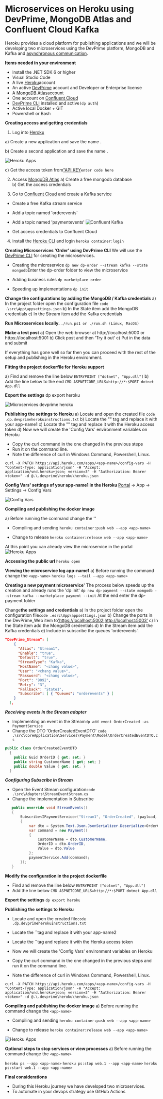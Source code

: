 # Microservices on Heroku using DevPrime, MongoDB Atlas and Confluent Cloud Kafka

Heroku provides a cloud platform for publishing applications and we will be developing two microservices using the DevPrime platform, MongoDB and Kafka and [asynchronous communication](../../how-to/asynchronous-microservices-communication/).

**Items needed in your environment**

- Install the .NET SDK 6 or higher
- Visual Studio Code
- A live [Heroku](https://heroku.com)account
- An active [DevPrime](https:/devprime.io) account and Developer or Enterprise license
- A [MongoDB Atlas](https://www.mongodb.com/cloud/atlas)account
- One account on [Confluent Cloud](https://www.confluent.io)
- [DevPrime CLI](../../../getting-started/) installed and active`(dp auth`)
- Active local Docker + GIT
- Powershell or Bash

**Creating access and getting credentials**

1) Log into [Heroku](http://heroku.com)

a) Create a new application and save the name .

b) Create a second application and save the name .

![Heroku Apps](/images/heroku-01-app.png)

c) Get the access token from["API KEY](https://dashboard.heroku.com/account)`enter code here`

2) Access [MongoDB Atlas](https://www.mongodb.com/cloud/atlas) 
a) Create a free mongodb database  
b) Get the access credentials

3) Go to [Confluent Cloud](https://www.confluent.io) and create a Kafka service

- Create a free Kafka stream service
-  Add a topic named 'orderevents'
-  Add a topic named 'paymentevents'
![Confluent Kafka](/images/heroku-02-kafka.png)

-  Get access credentials to Confluent Cloud

4) Install the [Heroku CLI](https://devcenter.heroku.com/articles/heroku-cli) and login `heroku container:login`

**Creating Microservices 'Order' using DevPrime CLI** 
We will use the [DevPrime CLI](../../../getting-started/creating-the-first-microservice/) for creating the microservices.

- Creating the microservice
`dp new dp-order --stream kafka --state mongodb`Enter the dp-order folder to view the microservice

- Adding business rules
`dp marketplace order`

- Speeding up implementations
`dp init`

**Change the configurations by adding the MongoDB / Kafka credentials**
a) In the project folder open the configuration file
`code .\src\App\appsettings.json`
b) In the State item add the MongoDB credentials
c) In the Stream item add the Kafka credentials

**Run Microservices locally.**
`./run.ps1 or ./run.sh (Linux, MacOS)`

**Make a test post**
a) Open the web browser at http://localhost:5000 or https://localhost:5001
b) Click post and then 'Try it out'
c) Put in the data and submit

If everything has gone well so far then you can proceed with the rest of the setup and publishing in the Heroku environment.

**Fitting the project dockerfile for Heroku support**

a) Find and remove the line below 
`ENTRYPOINT ["dotnet", "App.dll"]`
b) Add the line below to the end 
`CMD ASPNETCORE_URLS=http://*:$PORT dotnet App.dll`

**Export the settings**
dp export heroku

![Microservices devprime heroku](/images/cli/devprime-cli-dp-export-heroku.png)

**Publishing the settings to Heroku**
a) Locate and open the created file `code .dp.devprimeherokuinstructions.txt` 
b) Locate the "<app-name>" tag and replace it with your app-name1 
c) Locate the "<app-name>" tag and replace it with the Heroku access token 
d) Now we will create the 'Config Vars' environment variables on Heroku

- Copy the curl command in the one changed in the previous steps
- Run it on the command line.
- Note the difference of curl in Windows Command, Powershell, Linux.

`curl -X PATCH https://api.heroku.com/apps/<app-name>/config-vars -H "Content-Type: application/json" -H "Accept: application/vnd.heroku+json; version=3" -H "Authorization: Bearer <token>" -d @.\.devprime\heroku\heroku.json`

**Config Vars' settings of your app-name1 in the Heroku**
[Portal](https://heroku.com) -> App -> Settings -> Config Vars

![Config Vars](/images/heroku-03-configvars.png)

**Compiling and publishing the docker image**

a) Before running the command change the '<app-name>'

- Compiling and sending
`heroku container:push web --app <app-name>`

- Change to release
`heroku container:release web --app <app-name>`

At this point you can already view the microservice in the portal![Heroku Apps](/images/heroku-04-run-dp-order.png)

**Accessing the public url**
`heroku open`

**Viewing the microservice log app-name1**
 a) Before running the command change the `<app-name>`
 `heroku logs --tail --app <app-name>`

**Creating a new payment microservice'**
The process below speeds up the creation and already runs the 'dp init'
`dp new dp-payment --state mongodb --stream kafka --marketplace payment --init`
 At the end enter the dp-payment folder

Change**the settings and credentials**
a) In the project folder open the configuration file`code .esrc\App\appsettings.json`
b) Change the ports in the DevPrime_Web item to['https://localhost:5002;http://localhost:5003'](https://localhost:5002;http://localhost:5003)
c) In the State item add the MongoDB credentials d) In the Stream item add the Kafka credentials e) Include in subscribe the queues 'orderevents'.

```json
"DevPrime_Stream": [
    {
      "Alias": "Stream1",
      "Enable": "true",
      "Default": "true",
      "StreamType": "Kafka",
      "HostName": "<chang value>",
      "User": "<chang value>",
      "Password": "<chang value>",
      "Port": "9092",
      "Retry": "3",
      "Fallback": "State1",
      "Subscribe": [ { "Queues": "orderevents" } ]
    }
  ],
```

***Receiving events in the Stream adapter***
- Implementing an event in the Stream`dp add event OrderCreated -as PaymentService`
-  Change the DTO 'OrderCreatedEventDTO'
`code .\src\CoreApplication\Services\Payment\Model\OrderCreatedEventDTO.cs`

```csharp
public class OrderCreatedEventDTO                     
  {                                                     
    public Guid OrderID { get; set; }
    public string CustomerName { get; set; }
    public double Value { get; set; }  
  }
```

***Configuring Subscribe in Stream***
- Open the Event Stream configuration`code .\src\Adapters\StreamEventStream.cs`
- Change the implementation in Subscribe
 
 ```csharp
    public override void StreamEvents()
    {
        Subscribe<IPaymentService>("Stream1", "OrderCreated", (payload, paymentService, Dp) =>
        {
            var dto = System.Text.Json.JsonSerializer.Deserialize<OrderCreatedEventDTO>(payload);
            var command = new Payment()
            {
                CustomerName = dto.CustomerName,
                OrderID = dto.OrderID,
                Value = dto.Value
            };
            paymentService.Add(command);
        });
    }
```

**Modify the configuration in the project dockerfile**
- Find and remove the line below `ENTRYPOINT ["dotnet", "App.dll"]`
- Add the line below `CMD ASPNETCORE_URLS=http://*:$PORT dotnet App.dll`

**Export the settings**
`dp export heroku`

**Publishing the settings to Heroku**
- Locate and open the created file`code .dp.devprimeherokuinstructions.txt`
- Locate the ``tag and replace it with your app-name2
- Locate the ``tag and replace it with the Heroku access token
- Now we will create the 'Config Vars' environment variables on Heroku

- Copy the curl command in the one changed in the previous steps and run it on the command line.
- Note the difference of curl in Windows Command, Powershell, Linux.
 
`curl -X PATCH https://api.heroku.com/apps/<app-name>/config-vars -H "Content-Type: application/json" -H "Accept: application/vnd.heroku+json; version=3" -H "Authorization: Bearer <token>" -d @.\.devprime\heroku\heroku.json`

**Compiling and publishing the docker image**
a) Before running the command change the `<app-name>`

- Compiling and sending
`heroku container:push web --app <app-name>`

- Change to release
`heroku container:release web --app <app-name>`

![Heroku Apps](/images/heroku-04-run-dp-payment.png)

**Optional steps to stop services or view processes**
a) Before running the command change the `<app-name>`

`heroku ps --app <app-name>`
`heroku ps:stop web.1 --app <app-name>`
`heroku ps:start web.1 --app <app-name>`

**Final considerations**

- During this Heroku journey we have developed two microservices.
- To automate in your devops strategy use GitHub Actions.
